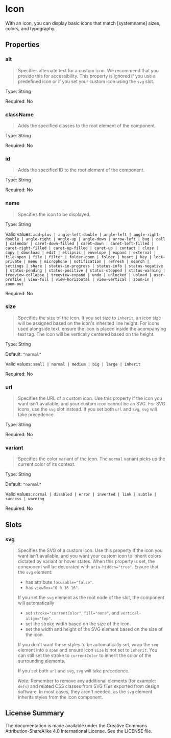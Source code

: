 # Icon

With an icon, you can display basic icons that match [systemname] sizes, colors, and typography.



## Properties



### alt

> Specifies alternate text for a custom icon. We recommend that you provide this for accessibility.
> This property is ignored if you use a predefined icon or if you set your custom icon using the `svg` slot.

Type: String

Required: No


### className

> Adds the specified classes to the root element of the component.

Type: String

Required: No


### id

> Adds the specified ID to the root element of the component.

Type: String

Required: No


### name

> Specifies the icon to be displayed.

Type: String

Valid values: `add-plus | angle-left-double | angle-left | angle-right-double | angle-right | angle-up | angle-down | arrow-left | bug | call | calendar | caret-down-filled | caret-down | caret-left-filled | caret-right-filled | caret-up-filled | caret-up | contact | close | copy | download | edit | ellipsis | envelope | expand | external | file-open | file | filter | folder-open | folder | heart | key | lock-private | menu | microphone | notification | refresh | search | settings | share | status-in-progress | status-info | status-negative | status-pending | status-positive | status-stopped | status-warning | treeview-collapse | treeview-expand | undo | unlocked | upload | user-profile | view-full | view-horizontal | view-vertical | zoom-in | zoom-out`

Required: No


### size

> Specifies the size of the icon.
> If you set size to `inherit`, an icon size will be assigned based on the icon's inherited line height.
> For icons used alongside text, ensure the icon is placed inside the acompanying text tag.
> The icon will be vertically centered based on the height.
> 

Type: String

Default: `"normal"`

Valid values: `small | normal | medium | big | large | inherit`

Required: No


### url

> Specifies the URL of a custom icon. Use this property if the icon you want isn't available, and your custom icon cannot be an SVG.
> For SVG icons, use the `svg` slot instead.
> If you set both `url` and `svg`, `svg` will take precedence.
> 

Type: String

Required: No


### variant

> Specifies the color variant of the icon. The `normal` variant picks up the current color of its context.

Type: String

Default: `"normal"`

Valid values: `normal | disabled | error | inverted | link | subtle | success | warning`

Required: No





## Slots



### svg

> Specifies the SVG of a custom icon.
> Use this property if the icon you want isn't available, and you want your custom icon to inherit colors dictated by variant or hover states.
> When this property is set, the component will be decorated with `aria-hidden="true"`. Ensure that the `svg` element:
> - has attribute `focusable="false"`.
> - has `viewBox="0 0 16 16"`.
> 
> If you set the `svg` element as the root node of the slot, the component will automatically
> - set `stroke="currentColor"`, `fill="none"`, and `vertical-align="top"`.
> - set the stroke width based on the size of the icon.
> - set the width and height of the SVG element based on the size of the icon.
> 
> If you don't want these styles to be automatically set, wrap the `svg` element into a `span` and ensure icon `size` is not set to `inherit`.
> You can still set the stroke to `currentColor` to inherit the color of the surrounding elements.
> 
> If you set both `url` and `svg`, `svg` will take precedence.
> 
> *Note:* Remember to remove any additional elements (for example: `defs`) and related CSS classes from SVG files exported from design software.
> In most cases, they aren't needed, as the `svg` element inherits styles from the icon component.
> 









## License Summary

The documentation is made available under the Creative Commons Attribution-ShareAlike 4.0 International License. See the LICENSE file.
